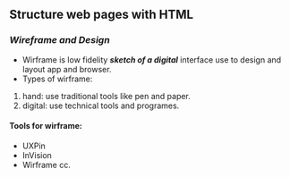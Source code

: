 

## Structure web pages with HTML
###  ***Wireframe and Design***
* Wirframe is low fidelity ***sketch of a digital*** interface use to design and layout app and browser.
* Types of wirframe:
1. hand: use traditional tools like pen and paper.
2. digital: use technical tools and programes.

#### Tools for wirframe: 
* UXPin
* InVision
* Wirframe cc.